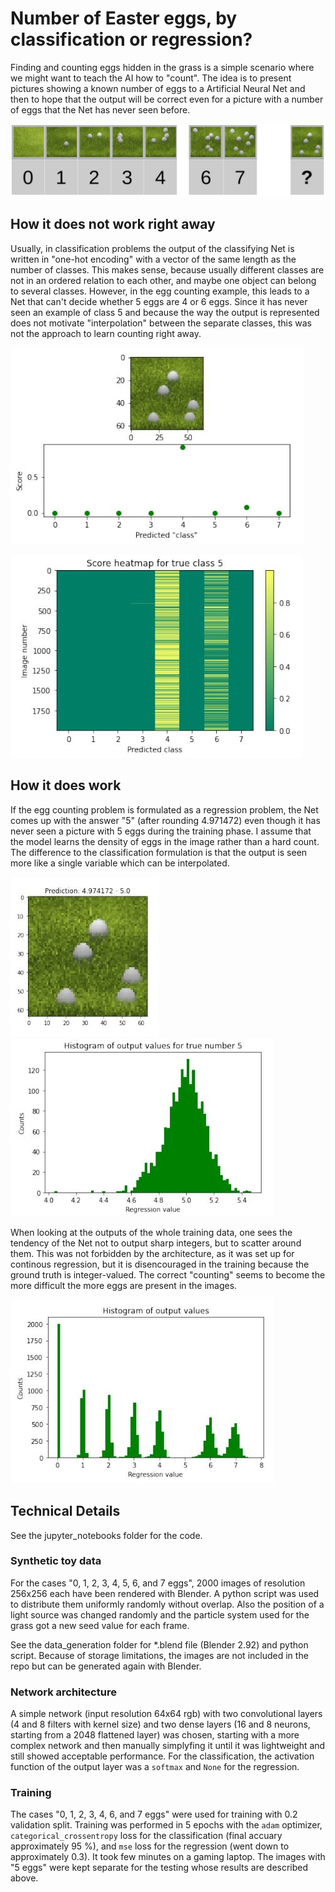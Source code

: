 # Number of Easter eggs, by classification or regression?
Finding and counting eggs hidden in the grass is a simple scenario where we might want to teach the AI how to "count". The idea is to present pictures showing a known number of eggs to a Artificial Neural Net and then to hope that the output will be correct even for a picture with a number of eggs that the Net has never seen before.

![](https://raw.githubusercontent.com/lightning485/osterai/main/figures/motivation.jpg)

## How it does not work right away
Usually, in classification problems the output of the classifying Net is written in "one-hot encoding" with a vector of the same length as the number of classes. This makes sense, because usually different classes are not in an ordered relation to each other, and maybe one object can belong to several classes. However, in the egg counting example, this leads to a Net that can't decide whether 5 eggs are 4 or 6 eggs. Since it has never seen an example of class 5 and because the way the output is represented does not motivate "interpolation" between the separate classes, this was not the approach to learn counting right away.

![](https://raw.githubusercontent.com/lightning485/osterai/main/figures/outcome_classification.jpg)

![](https://raw.githubusercontent.com/lightning485/osterai/main/figures/score_heatmap_unknown_data.jpg)

## How it does work
If the egg counting problem is formulated as a regression problem, the Net comes up with the answer "5" (after rounding 4.971472) even though it has never seen a picture with 5 eggs during the training phase. I assume that the model learns the density of eggs in the image rather than a hard count. The difference to the classification formulation is that the output is seen more like a single variable which can be interpolated.

![](https://raw.githubusercontent.com/lightning485/osterai/main/figures/outcome_regression.jpg)
![](https://raw.githubusercontent.com/lightning485/osterai/main/figures/histogram_unknown_data.jpg)

When looking at the outputs of the whole training data, one sees the tendency of the Net not to output sharp integers, but to scatter around them. This was not forbidden by the architecture, as it was set up for continous regression, but it is disencouraged in the training because the ground truth is integer-valued. The correct "counting" seems to become the more difficult the more eggs are present in the images.

![](https://raw.githubusercontent.com/lightning485/osterai/main/figures/histogram_known_data.jpg)

## Technical Details

See the jupyter_notebooks folder for the code.

### Synthetic toy data
For the cases "0, 1, 2, 3, 4, 5, 6, and 7 eggs", 2000 images of resolution 256x256 each have been rendered with Blender. A python script was used to distribute them uniformly randomly without overlap. Also the position of a light source was changed randomly and the particle system used for the grass got a new seed value for each frame.

See the data_generation folder for *.blend file (Blender 2.92) and python script. Because of storage limitations, the images are not included in the repo but can be generated again with Blender.

### Network architecture
A simple network (input resolution 64x64 rgb) with two convolutional layers (4 and 8 filters with kernel size) and two dense layers (16 and 8 neurons, starting from a 2048 flattened layer) was chosen, starting with a more complex network and then manually simplyfing it until it was lightweight and still showed acceptable performance. For the classification, the activation function of the output layer was a `softmax` and `None` for the regression.

### Training
The cases "0, 1, 2, 3, 4, 6, and 7 eggs" were used for training with 0.2 validation split. Training was performed in 5 epochs with the `adam` optimizer,  `categorical_crossentropy` loss for the classification (final accuary approximately 95 %), and `mse` loss for the regression (went down to approximately 0.3). It took few minutes on a gaming laptop. The images with "5 eggs" were kept separate for the testing whose results are described above.